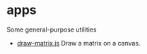 # apps
Some general-purpose utilities

+ [draw-matrix.js](draw-matrix.js) Draw a matrix on a canvas.
